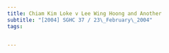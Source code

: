 ```yaml
---
title: Chiam Kim Loke v Lee Wing Hoong and Another 
subtitle: "[2004] SGHC 37 / 23\_February\_2004"
tags:


---
```



